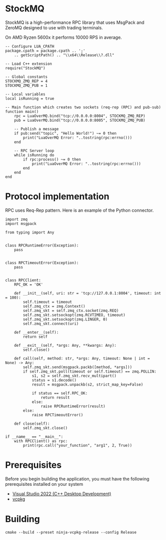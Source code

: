 # StockMQ

StockMQ is a high-performance RPC library that uses MsgPack and ZeroMQ designed to use with trading terminals.

On AMD Ryzen 5600x it performs 10000 RPS in average.

```
-- Configure LUA_CPATH
package.cpath = package.cpath .. ';' 
    .. getScriptPath() .. "\\x64\\Release\\?.dll"

-- Load C++ extension
require("StockMQ")

-- Global constants
STOCKMQ_ZMQ_REP = 4
STOCKMQ_ZMQ_PUB = 1

-- Local variables
local isRunning = true

-- Main function which creates two sockets (req-rep (RPC) and pub-sub)
function main()
    rpc = LuaOverMQ.bind("tcp://0.0.0.0:8004", STOCKMQ_ZMQ_REP)
    pub = LuaOverMQ.bind("tcp://0.0.0.0:8005", STOCKMQ_ZMQ_PUB)

    -- Publish a message
    if pub:send("topic", "Hello World!") ~= 0 then
        print("LuaOverMQ Error: "..tostring(rpc:errno()))
    end

    -- RPC Server loop
    while isRunning do
        if rpc:process() ~= 0 then
            print("LuaOverMQ Error: "..tostring(rpc:errno()))
        end
    end
end
```

# Protocol implementation

RPC uses Req-Rep pattern. Here is an example of the Python connector.

```
import zmq
import msgpack

from typing import Any


class RPCRuntimeError(Exception):
    pass


class RPCTimeoutError(Exception):
    pass


class RPCClient:
    RPC_OK = 'OK'

    def __init__(self, uri: str = 'tcp://127.0.0.1:8004', timeout: int = 100):
        self.timeout = timeout
        self.zmq_ctx = zmq.Context()
        self.zmq_skt = self.zmq_ctx.socket(zmq.REQ)
        self.zmq_skt.setsockopt(zmq.RCVTIMEO, timeout)
        self.zmq_skt.setsockopt(zmq.LINGER, 0)
        self.zmq_skt.connect(uri)

    def __enter__(self):
        return self

    def __exit__(self, *args: Any, **kwargs: Any):
        self.close()

    def call(self, method: str, *args: Any, timeout: None | int = None) -> Any:
        self.zmq_skt.send(msgpack.packb([method, *args]))
        if self.zmq_skt.poll(timeout or self.timeout) == zmq.POLLIN:
            s1, s2 = self.zmq_skt.recv_multipart()
            status = s1.decode()
            result = msgpack.unpackb(s2, strict_map_key=False)

            if status == self.RPC_OK:
                return result
            else:
                raise RPCRuntimeError(result)
        else:
            raise RPCTimeoutError()

    def close(self):
        self.zmq_skt.close()
        
if __name__ == "__main__":
    with RPCClient() as rpc:
        print(rpc.call("your_function", "arg1", 2, True))
```

# Prerequisites

Before you begin building the application, you must have the following prerequisites installed on your system

* [Visual Studio 2022 (C++ Desktop Development)](https://visualstudio.microsoft.com/downloads/)
* [vcpkg](https://vcpkg.io/en/getting-started.html)

# Building

```
cmake --build --preset ninja-vcpkg-release --config Release
```
